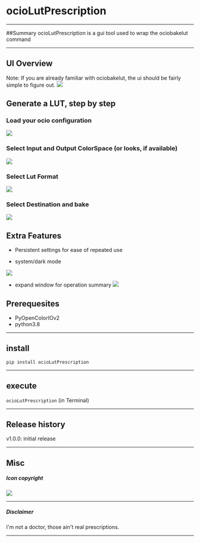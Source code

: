 # ocioLutPrescription

---

##Summary
ocioLutPrescription is a gui tool used to wrap the ociobakelut command

---

## UI Overview

Note: If you are already familiar with ociobakelut, the ui should be fairly simple to figure out.
![](.docs/fullUI.png)

## Generate a LUT, step by step
### Load your ocio configuration
![](.docs/setConfig.png)

### Select Input and Output ColorSpace (or looks, if available)
![](.docs/setInOut.png)

### Select Lut Format
![](.docs/setFormat.png)

### Select Destination and bake
![](.docs/setBake.png)

## Extra Features
- Persistent settings for ease of repeated use

- system/dark mode

![](.docs/setDarkStyle.png)

- expand window for operation summary
![](.docs/expandPrescriptionInfo.png)


## Prerequesites
- PyOpenColorIOv2
- python3.8

---

## install
`pip install ocioLutPrescription`

---

## execute
`ocioLutPrescription` (in Terminal)

---

## Release history

v1.0.0: initial release

---
## Misc

##### Icon copyright

![](.docs/prescription.png)


---

##### Disclaimer

I'm not a doctor, those ain't real prescriptions.

---

